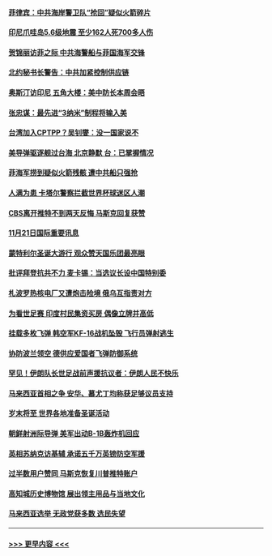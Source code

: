 #### [菲律宾：中共海岸警卫队“抢回”疑似火箭碎片](../pages/prog202/a103579942.md?t=11220350) 
#### [印尼爪哇岛5.6级地震 至少162人死700多人伤](../pages/prog202/a103579900.md?t=11220350) 
#### [贺锦丽访菲之际 中共海警船与菲国海军交锋](../pages/prog202/a103579915.md?t=11220350) 
#### [北约秘书长警告：中共加紧控制供应链](../pages/prog202/a103579895.md?t=11220350) 
#### [奥斯汀访印尼 五角大楼：美中防长本周会晤](../pages/prog202/a103579893.md?t=11220350) 
#### [张忠谋：最先进“3纳米”制程将输入美](../pages/prog202/a103579785.md?t=11220350) 
#### [台湾加入CPTPP？吴钊燮：没一国家说不](../pages/prog202/a103579753.md?t=11220350) 
#### [美导弹驱逐舰过台海 北京静默 台：已掌握情况](../pages/prog202/a103579730.md?t=11220350) 
#### [菲海军捞到疑似火箭残骸 遭中共船只强抢](../pages/prog202/a103579585.md?t=11220350) 
#### [人满为患 卡塔尔警察拦截世界杯球迷区人潮](../pages/prog202/a103579601.md?t=11220350) 
#### [CBS离开推特不到两天反悔 马斯克回复获赞](../pages/prog202/a103579615.md?t=11220350) 
#### [11月21日国际重要讯息](../pages/prog202/a103579634.md?t=11220350) 
#### [蒙特利尔圣诞大游行 观众赞天国乐团最亮眼](../pages/prog202/a103579592.md?t=11220350) 
#### [批评拜登抗共不力 麦卡锡：当选议长设中国特别委](../pages/prog202/a103579589.md?t=11220350) 
#### [札波罗热核电厂又遭炮击险境 俄乌互指责对方](../pages/prog202/a103579543.md?t=11220350) 
#### [为看世足赛 印度村民集资买房 偶像立牌并高低](../pages/prog202/a103579514.md?t=11220350) 
#### [挂载多枚飞弹 韩空军KF-16战机坠毁 飞行员弹射逃生](../pages/prog202/a103579486.md?t=11220350) 
#### [协防波兰领空 德供应爱国者飞弹防御系统](../pages/prog202/a103579436.md?t=11220350) 
#### [罕见！伊朗队长世足战前声援抗议者：伊朗人民不快乐](../pages/prog202/a103579419.md?t=11220350) 
#### [马来西亚首相之争 安华、慕尤丁均称获足够议员支持](../pages/prog202/a103579390.md?t=11220350) 
#### [岁末将至 世界各地准备圣诞活动](../pages/prog202/a103579108.md?t=11220350) 
#### [朝鲜射洲际导弹 美军出动B-1B轰炸机回应](../pages/prog202/a103579311.md?t=11220350) 
#### [英相苏纳克访基辅 承诺五千万英镑防空军援](../pages/prog202/a103579313.md?t=11220350) 
#### [过半数用户赞同 马斯克恢复川普推特账户](../pages/prog202/a103579102.md?t=11220350) 
#### [高知城历史博物馆 展出领主用品与当地文化](../pages/prog202/a103579106.md?t=11220350) 
#### [马来西亚选举 无政党获多数 选民失望](../pages/prog202/a103579104.md?t=11220350) 

----
#### [ >>> 更早内容 <<< ](../indexes/prog202-earlier.md)
